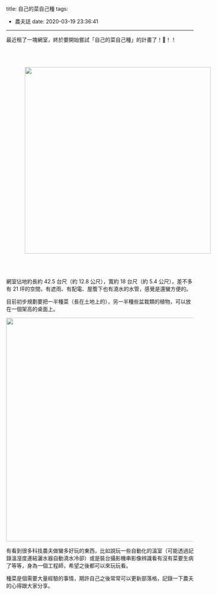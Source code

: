 title: 自己的菜自己種
tags:
  - 農夫誌
date: 2020-03-19 23:36:41
---


最近租了一塊網室，終於要開始嘗試「自己的菜自己種」的計畫了！！！

<img src="/images/2020-03-19-farm20200312.jpg" width="500" style="padding: 50px;">

<!-- more -->

網室佔地約長約 42.5 台尺（約 12.8 公尺），寬約 18 台尺（約 5.4 公尺），差不多有 21 坪的空間，有遮雨、有配電、屋簷下也有澆水的水管，感覺是還蠻方便的。

目前初步規劃要把一半種菜（長在土地上的），另一半種些盆栽類的植物，可以放在一個架高的桌面上。

<img src="/images/2020-03-19-farm-plan.jpg" width="600">

有看到很多科技農夫做蠻多好玩的東西，比如說玩一些自動化的溫室（可能透過記錄溫溼度連結灑水器自動澆水冷卻）或是裝台攝影機串影像辨識看有沒有菜要生病了等等，身為一個工程師，希望之後都可以來玩玩看。

種菜是個需要大量經驗的事情，期許自己之後常常可以更新部落格，記錄一下農夫的心得跟大家分享。
